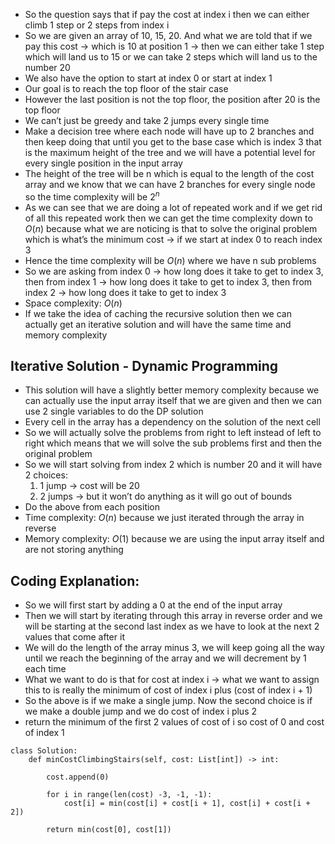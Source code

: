 - So the question says that if pay the cost at index i then we can either climb 1 step or 2 steps from index i
- So we are given an array of 10, 15, 20. And what we are told that if we pay this cost → which is 10 at position 1 → then we can either take 1 step which will land us to 15 or we can take 2 steps which will land us to the number 20
- We also have the option to start at index 0 or start at index 1
- Our goal is to reach the top floor of the stair case
- However the last position is not the top floor, the position after 20 is the top floor
- We can’t just be greedy and take 2 jumps every single time
- Make a decision tree where each node will have up to 2 branches and then keep doing that until you get to the base case which is index 3 that is the maximum height of the tree and we will have a potential level for every single position in the input array
- The height of the tree will be n which is equal to the length of the cost array and we know that we can have 2 branches for every single node so the time complexity will be $2^n$
- As we can see that we are doing a lot of repeated work and if we get rid of all this repeated work then we can get the time complexity down to $O(n)$ because what we are noticing is that to solve the original problem which is what’s the minimum cost → if we start at index 0 to reach index 3
- Hence the time complexity will be $O(n)$  where we have n sub problems
- So we are asking from index 0 → how long does it take to get to index 3, then from index 1 → how long does it take to get to index 3, then from index 2 → how long does it take to get to index 3
- Space complexity: $O(n)$
- If we take the idea of caching the recursive solution then we can actually get an iterative solution and will have the same time and memory complexity

## Iterative Solution - Dynamic Programming

- This solution will have a slightly better memory complexity because we can actually use the input array itself that we are given and then we can use 2 single variables to do the DP solution
- Every cell in the array has a dependency on the solution of the next cell
- So we will actually solve the problems from right to left instead of left to right which means that we will solve the sub problems first and then the original problem
- So we will start solving from index 2 which is number 20 and it will have 2 choices:
    1. 1 jump → cost will be 20
    2. 2 jumps → but it won’t do anything as it will go out of bounds 
- Do the above from each position
- Time complexity: $O(n)$  because we just iterated through the array in reverse
- Memory complexity: $O(1)$  because we are using the input array itself and are not storing anything

## Coding Explanation:

- So we will first start by adding a 0 at the end of the input array
- Then we will start by iterating through this array in reverse order and we will be starting at the second last index as we have to look at the next 2 values that come after it
- We will do the length of the array minus 3, we will keep going all the way until we reach the beginning of the array and we will decrement by 1 each time
- What we want to do is that for cost at index i → what we want to assign this to is really the minimum of cost of index i plus (cost of index i + 1)
- So the above is if we make a single jump. Now the second choice is if we make a double jump and we do cost of index i plus 2
- return the minimum of the first 2 values of cost of i so cost of 0 and cost of index 1

```
class Solution:
    def minCostClimbingStairs(self, cost: List[int]) -> int:
        
        cost.append(0)
        
        for i in range(len(cost) -3, -1, -1):
            cost[i] = min(cost[i] + cost[i + 1], cost[i] + cost[i + 2])
            
        return min(cost[0], cost[1])
```
